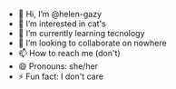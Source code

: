 - 👋 Hi, I’m @helen-gazy
- 👀 I’m interested in cat's
- 🌱 I’m currently learning tecnology
- 💞️ I’m looking to collaborate on nowhere
- 📫 How to reach me (don't)
- 😄 Pronouns: she/her
- ⚡ Fun fact: I don't care

<!---
helen-gazy/helen-gazy is a ✨ special ✨ repository because its `README.md` (this file) appears on your GitHub profile.
You can click the Preview link to take a look at your changes.
--->

